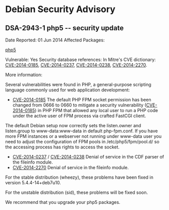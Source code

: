 
Debian Security Advisory
========================


DSA-2943-1 php5 -- security update
----------------------------------



Date Reported:
01 Jun 2014
Affected Packages:

[php5](https://packages.debian.org/src:php5)

Vulnerable:
Yes
Security database references:
In Mitre's CVE dictionary: [CVE-2014-0185](https://security-tracker.debian.org/tracker/CVE-2014-0185), [CVE-2014-0237](https://security-tracker.debian.org/tracker/CVE-2014-0237), [CVE-2014-0238](https://security-tracker.debian.org/tracker/CVE-2014-0238), [CVE-2014-2270](https://security-tracker.debian.org/tracker/CVE-2014-2270).  

More information:

Several vulnerabilities were found in PHP, a general-purpose scripting
language commonly used for web application development:


* [CVE-2014-0185](https://security-tracker.debian.org/tracker/CVE-2014-0185)
The default PHP FPM socket permission has been changed from 0666
 to 0660 to mitigate a security vulnerability
 ([CVE-2014-0185](https://security-tracker.debian.org/tracker/CVE-2014-0185)) in PHP FPM that allowed any local user to run a PHP code
 under the active user of FPM process via crafted FastCGI client.


The default Debian setup now correctly sets the listen.owner and
 listen.group to www-data:www-data in default php-fpm.conf. If you
 have more FPM instances or a webserver not running under www-data
 user you need to adjust the configuration of FPM pools in
 /etc/php5/fpm/pool.d/ so the accessing process has rights to
 access the socket.
* [CVE-2014-0237](https://security-tracker.debian.org/tracker/CVE-2014-0237) /
 [CVE-2014-0238](https://security-tracker.debian.org/tracker/CVE-2014-0238)
Denial of service in the CDF parser of the fileinfo module.
* [CVE-2014-2270](https://security-tracker.debian.org/tracker/CVE-2014-2270)
Denial of service in the fileinfo module.


For the stable distribution (wheezy), these problems have been fixed in
version 5.4.4-14+deb7u10.


For the unstable distribution (sid), these problems will be fixed soon.


We recommend that you upgrade your php5 packages.





